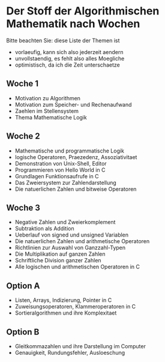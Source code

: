 
# Der Stoff der Algorithmischen Mathematik nach Wochen

Bitte beachten Sie: diese Liste der Themen ist

 - vorlaeufig, kann sich also jederzeit aendern
 - unvollstaendig, es fehlt also alles Moegliche
 - optimistisch, da ich die Zeit unterschaetze

## Woche 1

 - Motivation zu Algorithmen
 - Motivation zum Speicher- und Rechenaufwand
 - Zaehlen im Stellensystem
 - Thema Mathematische Logik

## Woche 2

 - Mathematische und programmatische Logik
 - logische Operatoren, Praezedenz, Assoziativitaet
 - Demonstration von Unix-Shell, Editor
 - Programmieren von Hello World in C
 - Grundlagen Funktionsaufrufe in C
 - Das Zweiersystem zur Zahlendarstellung
 - Die natuerlichen Zahlen und bitweise Operatoren

## Woche 3

 - Negative Zahlen und Zweierkomplement
 - Subtraktion als Addition
 - Ueberlauf von signed und unsigned Variablen
 - Die natuerlichen Zahlen und arithmetische Operatoren
 - Richtlinien zur Auswahl von Ganzzahl-Typen
 - Die Multiplikation auf ganzen Zahlen
 - Schriftliche Division ganzer Zahlen
 - Alle logischen und arithmetischen Operatoren in C

## Option A

 - Listen, Arrays, Indizierung, Pointer in C
 - Zuweisungsoperatoren, Klammeroperatoren in C
 - Sortieralgorithmen und ihre Komplexitaet

## Option B

 - Gleitkommazahlen und ihre Darstellung im Computer
 - Genauigkeit, Rundungsfehler, Ausloeschung
